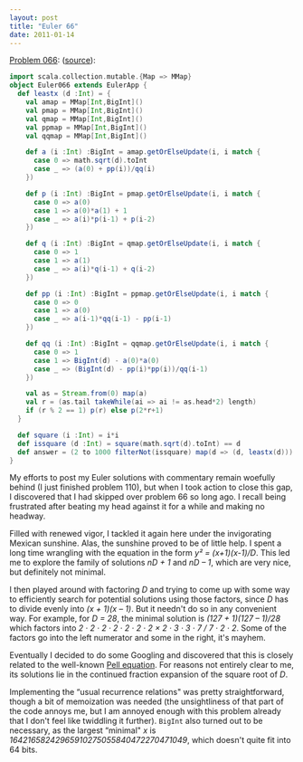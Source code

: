 ```yaml
---
layout: post
title: "Euler 66"
date: 2011-01-14
---
```


[Problem 066](http://projecteuler.net/index.php?section=problems&id=66):
(<a href="http://github.com/samskivert/euler-scala/raw/master/Euler066.scala">source</a>):

```scala
import scala.collection.mutable.{Map => MMap}
object Euler066 extends EulerApp {
  def leastx (d :Int) = {
    val amap = MMap[Int,BigInt]()
    val pmap = MMap[Int,BigInt]()
    val qmap = MMap[Int,BigInt]()
    val ppmap = MMap[Int,BigInt]()
    val qqmap = MMap[Int,BigInt]()

    def a (i :Int) :BigInt = amap.getOrElseUpdate(i, i match {
      case 0 => math.sqrt(d).toInt
      case _ => (a(0) + pp(i))/qq(i)
    })

    def p (i :Int) :BigInt = pmap.getOrElseUpdate(i, i match {
      case 0 => a(0)
      case 1 => a(0)*a(1) + 1
      case _ => a(i)*p(i-1) + p(i-2)
    })

    def q (i :Int) :BigInt = qmap.getOrElseUpdate(i, i match {
      case 0 => 1
      case 1 => a(1)
      case _ => a(i)*q(i-1) + q(i-2)
    })

    def pp (i :Int) :BigInt = ppmap.getOrElseUpdate(i, i match {
      case 0 => 0
      case 1 => a(0)
      case _ => a(i-1)*qq(i-1) - pp(i-1)
    })

    def qq (i :Int) :BigInt = qqmap.getOrElseUpdate(i, i match {
      case 0 => 1
      case 1 => BigInt(d) - a(0)*a(0)
      case _ => (BigInt(d) - pp(i)*pp(i))/qq(i-1)
    })

    val as = Stream.from(0) map(a)
    val r = (as.tail takeWhile(ai => ai != as.head*2) length)
    if (r % 2 == 1) p(r) else p(2*r+1)
  }

  def square (i :Int) = i*i
  def issquare (d :Int) = square(math.sqrt(d).toInt) == d
  def answer = (2 to 1000 filterNot(issquare) map(d => (d, leastx(d))) sortBy(_._2) last)._1
}
```

My efforts to post my Euler solutions with commentary remain woefully behind (I just finished
problem 110), but when I took action to close this gap, I discovered that I had skipped over
problem 66 so long ago. I recall being frustrated after beating my head against it for a while and
making no headway.

Filled with renewed vigor, I tackled it again here under the invigorating Mexican sunshine. Alas,
the sunshine proved to be of little help. I spent a long time wrangling with the equation in the
form <em>y² = (x+1)(x-1)/D</em>. This led me to explore the family of solutions <em>nD + 1</em> and
<em>nD – 1</em>, which are very nice, but definitely not minimal.

I then played around with factoring <em>D</em> and trying to come up with some way to efficiently
search for potential solutions using those factors, since <em>D</em> has to divide evenly into
<em>(x + 1)(x – 1)</em>. But it needn't do so in any convenient way. For example, for <em>D =
28</em>, the minimal solution is <em>(127 + 1)(127 – 1)/28</em> which factors into <em>2 · 2 · 2 ·
2 · 2 · 2 · 2 × 2 · 3 · 3 · 7 / 7 · 2 · 2</em>. Some of the factors go into the left numerator and
some in the right, it's mayhem.

Eventually I decided to do some Googling and discovered that this is closely related to the
well-known <a href="http://mathworld.wolfram.com/PellEquation.html">Pell equation</a>. For reasons
not entirely clear to me, its solutions lie in the continued fraction expansion of the square root
of <em>D</em>.

Implementing the “usual recurrence relations" was pretty straightforward, though a bit of
memoization was needed (the unsightliness of that part of the code annoys me, but I am annoyed
enough with this problem already that I don't feel like twiddling it further). <code>BigInt</code>
also turned out to be necessary, as the largest “minimal" <em>x</em> is
<em>16421658242965910275055840472270471049</em>, which doesn't quite fit into 64 bits.
